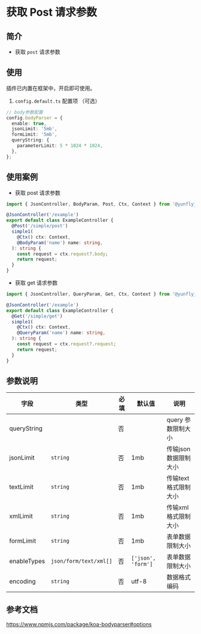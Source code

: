 # 获取 Post 请求参数

## 简介

- 获取 `post` 请求参数

## 使用

插件已内置在框架中，开启即可使用。

1. `config.default.ts` 配置项 （可选）

```ts filename="src/config/config.default.ts"
// body参数配置
config.bodyParser = {
  enable: true,
  jsonLimit: '5mb',
  formLimit: '5mb',
  queryString: {
    parameterLimit: 5 * 1024 * 1024,
  },
};
```

## 使用案例

- 获取 post 请求参数

```ts filename = "src/controller/ExampleController.ts" {8,10}
import { JsonController, BodyParam, Post, Ctx, Context } from '@yunflyjs/yunfly';

@JsonController('/example')
export default class ExampleController {
  @Post('/simple/post')
  simple1(
    @Ctx() ctx: Context,
    @BodyParam('name') name: string,
  ): string {
    const request = ctx.request?.body;
    return request;
  }
}
```

- 获取 get 请求参数

```ts filename = "src/controller/ExampleController.ts" {8,10}
import { JsonController, QueryParam, Get, Ctx, Context } from '@yunflyjs/yunfly';

@JsonController('/example')
export default class ExampleController {
  @Get('/simple/get')
  simple1(
    @Ctx() ctx: Context,
    @QueryParam('name') name: string,
  ): string {
    const request = ctx.request?.request;
    return request;
  }
}
```

## 参数说明

| 字段 | 类型 | 必填 | 默认值 |说明 |
| ------ | ------ |------ |------ | ------ |
| queryString |  | 否 |  | query 参数限制大小 |
| jsonLimit | `string` | 否 | 1mb | 传输json数据限制大小 |
| textLimit | `string` | 否 | 1mb | 传输text格式限制大小 |
| xmlLimit | `string` | 否 | 1mb | 传输xml格式限制大小 |
| formLimit | `string` | 否 | 1mb | 表单数据限制大小 |
| enableTypes | `json/form/text/xml[]` | 否 | `['json', 'form']` | 表单数据限制大小 |
| encoding | `string` | 否 | utf-8 | 数据格式编码 |

## 参考文档

<https://www.npmjs.com/package/koa-bodyparser#options>
